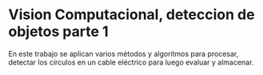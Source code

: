 # Vision Computacional, deteccion de objetos parte 1

En este trabajo se aplican varios métodos y algoritmos para procesar, detectar los círculos en un cable eléctrico para luego evaluar y almacenar.

